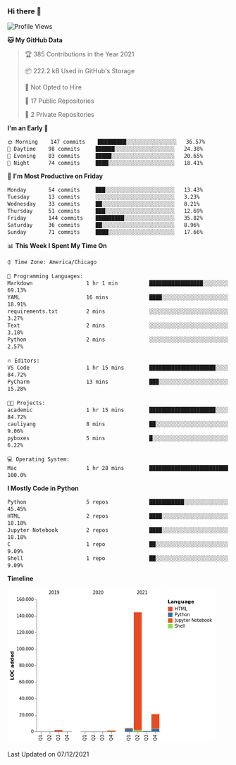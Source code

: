 ### Hi there 👋

<!--
**cauliyang/cauliyang** is a ✨ _special_ ✨ repository because its `README.md` (this file) appears on your GitHub profile.

Here are some ideas to get you started:

- 🔭 I’m currently working on ...
- 🌱 I’m currently learning ...
- 👯 I’m looking to collaborate on ...
- 🤔 I’m looking for help with ...
- 💬 Ask me about ...
- 📫 How to reach me: ...
- 😄 Pronouns: ...
- ⚡ Fun fact: ...
-->

<!--START_SECTION:waka-->
![Profile Views](http://img.shields.io/badge/Profile%20Views-67-blue)

**🐱 My GitHub Data** 

> 🏆 385 Contributions in the Year 2021
 > 
> 📦 222.2 kB Used in GitHub's Storage 
 > 
> 🚫 Not Opted to Hire
 > 
> 📜 17 Public Repositories 
 > 
> 🔑 2 Private Repositories  
 > 
**I'm an Early 🐤** 

```text
🌞 Morning    147 commits    █████████░░░░░░░░░░░░░░░░   36.57% 
🌆 Daytime    98 commits     ██████░░░░░░░░░░░░░░░░░░░   24.38% 
🌃 Evening    83 commits     █████░░░░░░░░░░░░░░░░░░░░   20.65% 
🌙 Night      74 commits     ████░░░░░░░░░░░░░░░░░░░░░   18.41%

```
📅 **I'm Most Productive on Friday** 

```text
Monday       54 commits     ███░░░░░░░░░░░░░░░░░░░░░░   13.43% 
Tuesday      13 commits     ░░░░░░░░░░░░░░░░░░░░░░░░░   3.23% 
Wednesday    33 commits     ██░░░░░░░░░░░░░░░░░░░░░░░   8.21% 
Thursday     51 commits     ███░░░░░░░░░░░░░░░░░░░░░░   12.69% 
Friday       144 commits    █████████░░░░░░░░░░░░░░░░   35.82% 
Saturday     36 commits     ██░░░░░░░░░░░░░░░░░░░░░░░   8.96% 
Sunday       71 commits     ████░░░░░░░░░░░░░░░░░░░░░   17.66%

```


📊 **This Week I Spent My Time On** 

```text
⌚︎ Time Zone: America/Chicago

💬 Programming Languages: 
Markdown                 1 hr 1 min          █████████████████░░░░░░░░   69.13% 
YAML                     16 mins             ████░░░░░░░░░░░░░░░░░░░░░   18.91% 
requirements.txt         2 mins              ░░░░░░░░░░░░░░░░░░░░░░░░░   3.27% 
Text                     2 mins              ░░░░░░░░░░░░░░░░░░░░░░░░░   3.18% 
Python                   2 mins              ░░░░░░░░░░░░░░░░░░░░░░░░░   2.57%

🔥 Editors: 
VS Code                  1 hr 15 mins        █████████████████████░░░░   84.72% 
PyCharm                  13 mins             ███░░░░░░░░░░░░░░░░░░░░░░   15.28%

🐱‍💻 Projects: 
academic                 1 hr 15 mins        █████████████████████░░░░   84.72% 
cauliyang                8 mins              ██░░░░░░░░░░░░░░░░░░░░░░░   9.06% 
pyboxes                  5 mins              █░░░░░░░░░░░░░░░░░░░░░░░░   6.22%

💻 Operating System: 
Mac                      1 hr 28 mins        █████████████████████████   100.0%

```

**I Mostly Code in Python** 

```text
Python                   5 repos             ███████████░░░░░░░░░░░░░░   45.45% 
HTML                     2 repos             ████░░░░░░░░░░░░░░░░░░░░░   18.18% 
Jupyter Notebook         2 repos             ████░░░░░░░░░░░░░░░░░░░░░   18.18% 
C                        1 repo              ██░░░░░░░░░░░░░░░░░░░░░░░   9.09% 
Shell                    1 repo              ██░░░░░░░░░░░░░░░░░░░░░░░   9.09%

```


**Timeline**

![Chart not found](https://raw.githubusercontent.com/cauliyang/cauliyang/main/charts/bar_graph.png) 


 Last Updated on 07/12/2021
<!--END_SECTION:waka-->
